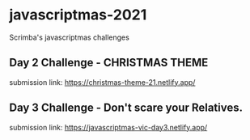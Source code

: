 # javascriptmas-2021
Scrimba's javascriptmas challenges

## Day 2 Challenge - CHRISTMAS THEME
submission link: https://christmas-theme-21.netlify.app/

## Day 3 Challenge - Don't scare your Relatives.
submission link: 
 https://javascriptmas-vic-day3.netlify.app/

